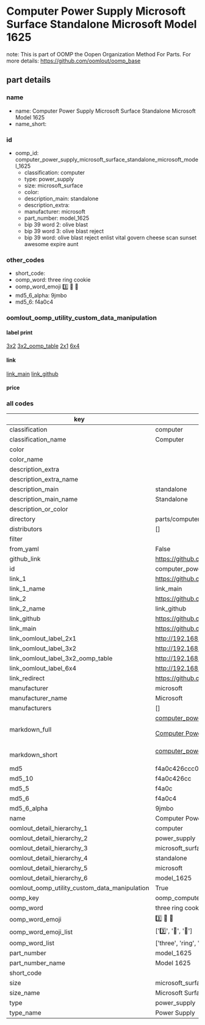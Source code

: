 # Computer Power Supply Microsoft Surface Standalone Microsoft Model 1625  

note: This is part of OOMP the Oopen Organization Method For Parts. For more details: https://github.com/oomlout/oomp_base

##  part details
  







### name
* name: Computer Power Supply Microsoft Surface Standalone Microsoft Model 1625
* name_short: 
### id
* oomp_id: computer_power_supply_microsoft_surface_standalone_microsoft_model_1625
  * classification: computer
  * type: power_supply
  * size: microsoft_surface
  * color: 
  * description_main: standalone
  * description_extra: 
  * manufacturer: microsoft
  * part_number: model_1625
  * bip 39 word 2: olive blast
  * bip 39 word 3: olive blast reject
  * bip 39 word: olive blast reject enlist vital govern cheese scan sunset awesome expire aunt

### other_codes
* short_code: 
* oomp_word: three ring cookie
* oomp_word_emoji :three: :ring: :cookie:
* md5_6_alpha: 9jmbo
* md5_6: f4a0c4






### oomlout_oomp_utility_custom_data_manipulation
#### label print
[3x2](http://192.168.1.245:1112/?label=oomp%209jmbo)
[3x2_oomp_table](http://192.168.1.108:1112/?label=oomp%209jmbo)
[2x1](http://192.168.1.242:1112/?label=oomp%209jmbo)
[6x4](http://192.168.1.55:1112/?label=oomp%209jmbo)    

#### link

[link_main](https://github.com/oomlout/oomlout_oomp_version_1_messy/tree/main/parts/computer_power_supply_microsoft_surface_standalone_microsoft_model_1625) [link_github](https://github.com/oomlout/oomlout_oomp_version_1_messy/tree/main/parts/computer_power_supply_microsoft_surface_standalone_microsoft_model_1625)                             

#### price







### all codes 
| key | value |  
| --- | --- |  
| classification | computer |  
| classification_name | Computer |  
| color |  |  
| color_name |  |  
| description_extra |  |  
| description_extra_name |  |  
| description_main | standalone |  
| description_main_name | Standalone |  
| description_or_color |   |  
| directory | parts/computer_power_supply_microsoft_surface_standalone_microsoft_model_1625 |  
| distributors | [] |  
| filter |  |  
| from_yaml | False |  
| github_link | https://github.com/oomlout/oomlout_oomp_part_src/tree/main/parts/computer_power_supply_microsoft_surface_standalone_microsoft_model_1625 |  
| id | computer_power_supply_microsoft_surface_standalone_microsoft_model_1625 |  
| link_1 | https://github.com/oomlout/oomlout_oomp_version_1_messy/tree/main/parts/computer_power_supply_microsoft_surface_standalone_microsoft_model_1625 |  
| link_1_name | link_main |  
| link_2 | https://github.com/oomlout/oomlout_oomp_version_1_messy/tree/main/parts/computer_power_supply_microsoft_surface_standalone_microsoft_model_1625 |  
| link_2_name | link_github |  
| link_github | https://github.com/oomlout/oomlout_oomp_version_1_messy/tree/main/parts/computer_power_supply_microsoft_surface_standalone_microsoft_model_1625 |  
| link_main | https://github.com/oomlout/oomlout_oomp_version_1_messy/tree/main/parts/computer_power_supply_microsoft_surface_standalone_microsoft_model_1625 |  
| link_oomlout_label_2x1 | http://192.168.1.242:1112/?label=oomp%209jmbo |  
| link_oomlout_label_3x2 | http://192.168.1.245:1112/?label=oomp%209jmbo |  
| link_oomlout_label_3x2_oomp_table | http://192.168.1.108:1112/?label=oomp%209jmbo |  
| link_oomlout_label_6x4 | http://192.168.1.55:1112/?label=oomp%209jmbo |  
| link_redirect | https://github.com/oomlout/oomlout_oomp_version_1_messy/tree/main/parts/computer_power_supply_microsoft_surface_standalone_microsoft_model_1625 |  
| manufacturer | microsoft |  
| manufacturer_name | Microsoft |  
| manufacturers | [] |  
| markdown_full | [computer_power_supply_microsoft_surface_standalone_microsoft_model_1625](none)<br>[](none)<br>[Computer Power Supply Microsoft Surface Standalone Microsoft Model 1625](none)<br><br> |  
| markdown_short | [computer_power_supply_microsoft_surface_standalone_microsoft_model_1625](none)<br><br> |  
| md5 | f4a0c426ccc024e5947a84ad69c5dcd1 |  
| md5_10 | f4a0c426cc |  
| md5_5 | f4a0c |  
| md5_6 | f4a0c4 |  
| md5_6_alpha | 9jmbo |  
| name | Computer Power Supply Microsoft Surface Standalone Microsoft Model 1625 |  
| oomlout_detail_hierarchy_1 | computer |  
| oomlout_detail_hierarchy_2 | power_supply |  
| oomlout_detail_hierarchy_3 | microsoft_surface |  
| oomlout_detail_hierarchy_4 | standalone |  
| oomlout_detail_hierarchy_5 | microsoft |  
| oomlout_detail_hierarchy_6 | model_1625 |  
| oomlout_oomp_utility_custom_data_manipulation | True |  
| oomp_key | oomp_computer_power_supply_microsoft_surface_standalone_microsoft_model_1625 |  
| oomp_word | three ring cookie |  
| oomp_word_emoji | :three: :ring: :cookie: |  
| oomp_word_emoji_list | [':three:', ':ring:', ':cookie:'] |  
| oomp_word_list | ['three', 'ring', 'cookie'] |  
| part_number | model_1625 |  
| part_number_name | Model 1625 |  
| short_code |  |  
| size | microsoft_surface |  
| size_name | Microsoft Surface |  
| type | power_supply |  
| type_name | Power Supply |  
